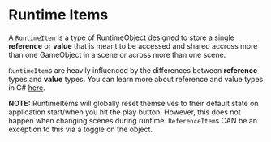 # Runtime Items

A `RuntimeItem` is a type of RuntimeObject designed to store a single **reference** or **value** that is meant to be accessed and shared accross more than one GameObject in a scene or across more than one scene.

`RuntimeItem`s are heavily influenced by the differences between **reference** types and **value** types. You can learn more about reference and value types in C# [here](https://docs.microsoft.com/en-us/dotnet/visual-basic/programming-guide/language-features/data-types/value-types-and-reference-types).

**NOTE:** RuntimeItems will globally reset themselves to their default state on application start/when you hit the play button. However, this does not happen when changing scenes during runtime. `ReferenceItem`s CAN be an exception to this via a toggle on the object.